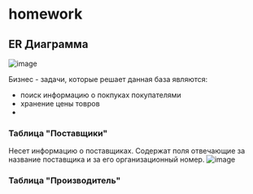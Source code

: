 # homework
## ER Диаграмма
![image](https://github.com/user-attachments/assets/415798a6-cf8d-4d40-9430-c097d6586a83)

Бизнес - задачи, которые решает данная база являются: 
- поиск информацию о покпуках покупателями
- хранение цены товров
- 
### Таблица "Поставщики" 
Несет информацию о поставщиках. Содержат поля отвечающие за название поставщика и за его организационный номер.
![image](https://github.com/user-attachments/assets/d7e8159b-8d41-47e5-b11d-2b2b09c6c3bc)
### Таблица "Производитель"


